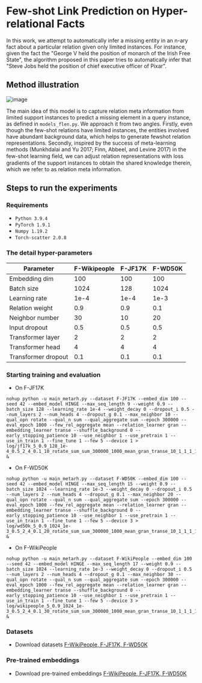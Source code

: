 # Few-shot Link Prediction on Hyper-relational Facts

In this work, we attempt to automatically infer a missing entity in an n-ary fact about a particular relation given only limited instances. For instance, given the fact the "George V held the position of monarch of the Irish Free State", the algorithm proposed in this paper tries to automatically infer that "Steve Jobs held the position of chief executive officer of Pixar".

## Method illustration

![image](https://github.com/JiyaoWei/FLEN/assets/43932741/076ba6fb-8546-4ce9-a6d8-f9a781668370)

The main idea of this model is to capture relation meta information from limited support instances to predict a missing element in a query instance, as defined in ``models_flen.py``. We approach it from two angles. Firstly, even though the few-shot relations have limited instances, the entities involved have abundant background data, which helps to generate fewshot relation representations. Secondly, inspired by the success of meta-learning methods (Munkhdalai and Yu 2017; Finn, Abbeel, and Levine 2017) in the few-shot learning ﬁeld, we can adjust relation representations with loss gradients of the support instances to obtain the shared knowledge therein, which we refer to as relation meta information.

## Steps to run the experiments

### Requirements
* ``Python 3.9.4 ``
* ``PyTorch 1.9.1``
* ``Numpy 1.19.2``
* ``Torch-scatter 2.0.8``

### The detail hyper-parameters
|   Parameter   |  F-Wikipeople  |  F-JF17K  |  F-WD50K  |
|  ----  | ----  | ----  | ----  |
|  Embedding dim  | 100 | 100 | 100 |
|  Batch size  | 1024 | 128 | 1024 |
|  Learning rate  | 1e-4 | 1e-4 | 1e-3 |
|  Relation weight  | 0.9 | 0.9 | 0.1 |
|  Neighbor number  | 30 | 10 | 20 |
|  Input dropout  | 0.5 | 0.5 | 0.5 |
|  Transformer layer  | 2 | 2 | 2 |
|  Transformer head  | 4 | 4 | 4 |
|  Transformer dropout  | 0.1 | 0.1 | 0.1 |

### Starting training and evaluation

* On F-JF17K
```
nohup python -u main_metarh.py --dataset F-JF17K --embed_dim 100 --seed 42 --embed_model HINGE --max_seq_length 9 --weight 0.9 --batch_size 128 --learning_rate 1e-4 --weight_decay 0 --dropout_i 0.5 --num_layers 2 --num_heads 4 --dropout_g 0.1 --max_neighbor 10 --qual_opn rotate --qual_n sum --qual_aggregate sum --epoch 300000 --eval_epoch 1000 --few_rel_aggregate mean --relation_learner gran --embedding_learner transe --shuffle_background 0 --early_stopping_patience 10 --use_neighbor 1 --use_pretrain 1 --use_in_train 1 --fine_tune 1 --few 5 --device 1 > log/jf17k_5_0.9_128_1e-4_0.5_2_4_0.1_10_rotate_sum_sum_300000_1000_mean_gran_transe_10_1_1_1_1_1 &
```
* On F-WD50K
```
nohup python -u main_metarh.py --dataset F-WD50K --embed_dim 100 --seed 42 --embed_model HINGE --max_seq_length 15 --weight 0.9 --batch_size 1024 --learning_rate 1e-3 --weight_decay 0 --dropout_i 0.5 --num_layers 2 --num_heads 4 --dropout_g 0.1 --max_neighbor 20 --qual_opn rotate --qual_n sum --qual_aggregate sum --epoch 300000 --eval_epoch 1000 --few_rel_aggregate mean --relation_learner gran --embedding_learner transe --shuffle_background 0 --early_stopping_patience 10 --use_neighbor 1 --use_pretrain 1 --use_in_train 1 --fine_tune 1 --few 5 --device 3 > log/wd50k_5_0.9_1024_1e-3_0.5_2_4_0.1_20_rotate_sum_sum_300000_1000_mean_gran_transe_10_1_1_1_1_1 &
```
* On F-WikiPeople
```
nohup python -u main_metarh.py --dataset F-WikiPeople --embed_dim 100 --seed 42 --embed_model HINGE --max_seq_length 17 --weight 0.9 --batch_size 1024 --learning_rate 1e-3 --weight_decay 0 --dropout_i 0.5 --num_layers 2 --num_heads 4 --dropout_g 0.1 --max_neighbor 30 --qual_opn rotate --qual_n sum --qual_aggregate sum --epoch 300000 --eval_epoch 1000 --few_rel_aggregate mean --relation_learner gran --embedding_learner transe --shuffle_background 0 --early_stopping_patience 10 --use_neighbor 1 --use_pretrain 1 --use_in_train 1 --fine_tune 1 --few 5 --device 3 > log/wikipeople_5_0.9_1024_1e-3_0.5_2_4_0.1_30_rotate_sum_sum_300000_1000_mean_gran_transe_10_1_1_1_1_1 &
```

### Datasets
* Download datasets [F-WikiPeople, F-JF17K, F-WD50K](https://drive.google.com/drive/folders/1hHmL16RvdgBHMM9VKkf7fi9AiOjDmZOp?usp=sharing)


### Pre-trained embeddings
* Download pre-trained embeddings [F-WikiPeople, F-JF17K, F-WD50K](https://drive.google.com/drive/folders/1teL-KkBpKLtRjhQZRDWw3sopHgcH4TDK?usp=sharing)
